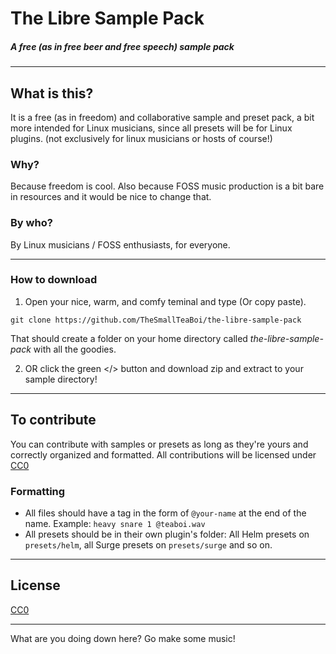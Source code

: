 # **The Libre Sample Pack**
##### *A free (as in free beer and free speech) sample pack*
---
## **What is this?**

It is a free (as in freedom) and collaborative sample and preset pack, a bit more intended for Linux musicians, since all presets will be for Linux plugins.
(not exclusively for linux musicians or hosts of course!)

### **Why?**

Because freedom is cool. Also because FOSS music production is a bit bare in resources and it would be nice to change that.

### **By who?**

By Linux musicians / FOSS enthusiasts, for everyone.

---

### **How to download**

1. Open your nice, warm, and comfy teminal and type (Or copy paste).

`git clone https://github.com/TheSmallTeaBoi/the-libre-sample-pack`

That should create a folder on your home directory called *the-libre-sample-pack* with all the goodies.

2. OR click the green </> button and download zip and extract to your sample directory!

---

## **To contribute**
You can contribute with samples or presets as long as they're yours and correctly organized and formatted.
All contributions will be licensed under [CC0](https://creativecommons.org/share-your-work/public-domain/cc0/)

### Formatting

- All files should have a tag in the form of `@your-name` at the end of the name. Example: `heavy snare 1 @teaboi.wav`
- All presets should be in their own plugin's folder: All Helm presets on `presets/helm`, all Surge presets on `presets/surge` and so on.


---

## **License**

[CC0](https://creativecommons.org/share-your-work/public-domain/cc0/)

---

What are you doing down here? Go make some music!
